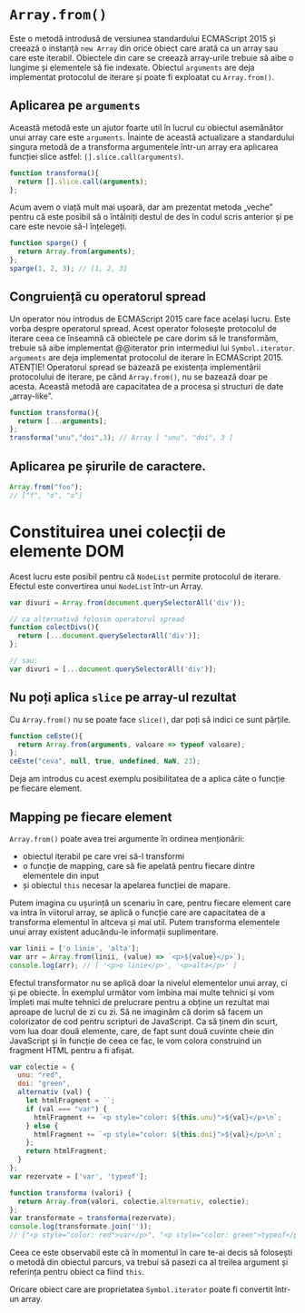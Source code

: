 # `Array.from()`

Este o metodă introdusă de versiunea standardului ECMAScript 2015 și creează o instanță `new Array` din orice obiect care arată ca un array sau care este iterabil. Obiectele din care se creează array-urile trebuie să aibe o lungime și elementele să fie indexate. Obiectul `arguments` are deja implementat protocolul de iterare și poate fi exploatat cu `Array.from()`.

## Aplicarea pe `arguments`

Această metodă este un ajutor foarte util în lucrul cu obiectul asemănător unui array care este `arguments`. Înainte de această actualizare a standardului singura metodă de a transforma argumentele într-un array era aplicarea funcției slice astfel: `[].slice.call(arguments)`.

```javascript
function transforma(){
  return [].slice.call(arguments);
};
```

Acum avem o viață mult mai ușoară, dar am prezentat metoda „veche” pentru că este posibil să o întâlniți destul de des în codul scris anterior și pe care este nevoie să-l înțelegeți.

```javascript
function sparge() {
  return Array.from(arguments);
};
sparge(1, 2, 3); // [1, 2, 3]
```

## Congruiență cu operatorul spread

Un operator nou introdus de ECMAScript 2015 care face același lucru. Este vorba despre operatorul spread. Acest operator folosește protocolul de iterare ceea ce înseamnă că obiectele pe care dorim să le transformăm, trebuie să aibe implementat @@iterator prin intermediul lui `Symbol.iterator`. `arguments` are deja implementat protocolul de iterare în ECMAScript 2015. ATENȚIE! Operatorul spread se bazează pe existența implementării protocolului de iterare, pe când `Array.from()`, nu se bazează doar pe acesta. Această metodă are capacitatea de a procesa și structuri de date „array-like”.


```javascript
function transforma(){
  return [...arguments];
};
transforma("unu","doi",3); // Array [ "unu", "doi", 3 ]
```

## Aplicarea pe șirurile de caractere.

```javascript
Array.from("foo");
// ["f", "o", "o"]
```

# Constituirea unei colecții de elemente DOM

Acest lucru este posibil pentru că `NodeList` permite protocolul de iterare. Efectul este convertirea unui `NodeList` într-un Array.

```javascript
var divuri = Array.from(document.querySelectorAll('div'));

// ca alternativă folosim operatorul spread
function colectDivs(){
  return [...document.querySelectorAll('div')];
};

// sau:
var divuri = [...document.querySelectorAll('div')];
```

## Nu poți aplica `slice` pe array-ul rezultat

Cu `Array.from()` nu se poate face `slice()`, dar poți să indici ce sunt părțile.

```javascript
function ceEste(){
  return Array.from(arguments, valoare => typeof valoare);
};
ceEste("ceva", null, true, undefined, NaN, 23);
```

Deja am introdus cu acest exemplu posibilitatea de a aplica câte o funcție pe fiecare element.

## Mapping pe fiecare element

`Array.from()` poate avea trei argumente în ordinea menționării:

- obiectul iterabil pe care vrei să-l transformi
- o funcție de mapping, care să fie apelată pentru fiecare dintre elementele din input
- și obiectul `this` necesar la apelarea funcției de mapare.

Putem imagina cu ușurință un scenariu în care, pentru fiecare element care va intra în viitorul array, se aplică o funcție care are capacitatea de a transforma elementul în altceva și mai util. Putem transforma elementele unui array existent aducându-le informații suplimentare.

```javascript
var linii = ['o linie', 'alta'];
var arr = Array.from(linii, (value) => `<p>${value}</p>`);
console.log(arr); // [ '<p>o linie</p>', '<p>alta</p>' ]
```

Efectul transformator nu se aplică doar la nivelul elementelor unui array, ci și pe obiecte. În exemplul următor vom îmbina mai multe tehnici și vom împleti mai multe tehnici de prelucrare pentru a obține un rezultat mai aproape de lucrul de zi cu zi. Să ne imaginăm că dorim să facem un colorizator de cod pentru scripturi de JavaScript. Ca să ținem din scurt, vom lua doar două elemente, care, de fapt sunt două cuvinte cheie din JavaScript și în funcție de ceea ce fac, le vom colora construind un fragment HTML pentru a fi afișat.

```javascript
var colectie = {
  unu: "red",
  doi: "green",
  alternativ (val) {
    let htmlFragment = ``;
    if (val === "var") {
      htmlFragment += `<p style="color: ${this.unu}">${val}</p>\n`;
    } else {
      htmlFragment += `<p style="color: ${this.doi}">${val}</p>\n`;
    };
    return htmlFragment;
  }
};
var rezervate = ['var', 'typeof'];

function transforma (valori) {
  return Array.from(valori, colectie.alternativ, colectie);
};
var transformate = transforma(rezervate);
console.log(transformate.join(''));
// ["<p style="color: red">var</p>", "<p style="color: green">typeof</p>"]
```

Ceea ce este observabil este că în momentul în care te-ai decis să folosești o metodă din obiectul parcurs, va trebui să pasezi ca al treilea argument și referința pentru obiect ca fiind `this`.

Oricare obiect care are proprietatea `Symbol.iterator` poate fi convertit într-un array.
